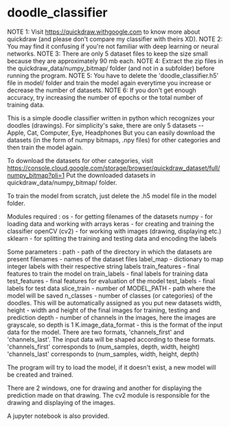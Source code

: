 # doodle_classifier

NOTE 1: Visit https://quickdraw.withgoogle.com to know more about quickdraw (and please don't compare my classifier with theirs XD).
NOTE 2: You may find it confusing if you're not familiar with deep learning or neural networks.
NOTE 3: There are only 5 dataset files to keep the size small because they are approximately 90 mb each. 
NOTE 4: Extract the zip files in the quickdraw_data/numpy_bitmap/ folder (and not in a subfolder) before running the program.
NOTE 5: You have to delete the 'doodle_classifier.h5' file in model/ folder and train the model again everytime you increase or decrease the number of datasets.
NOTE 6: If you don't get enough accuracy, try increasing the number of epochs or the total number of training data.

This is a simple doodle classifier written in python which recognizes your doodles (drawings).
For simplicity's sake, there are only 5 datasets -- Apple, Cat, Computer, Eye, Headphones
But you can easily download the datasets (in the form of numpy bitmaps, .npy files) for other categories and 
then train the model again.

To download the datasets for other categories, visit https://console.cloud.google.com/storage/browser/quickdraw_dataset/full/numpy_bitmap?pli=1
Put the downloaded datasets in quickdraw_data/numpy_bitmap/ folder.

To train the model from scratch, just delete the .h5 model file in the model folder.

Modules required :
    os              - for getting filenames of the datasets
    numpy           - for loading data and working with arrays
    keras           - for creating and training the classifier
    openCV (cv2)    - for working with images (drawing, displaying etc.)
    sklearn         - for splitting the training and testing data and encoding the labels

Some parameters :
    path        - path of the directory in which the datasets are present
    filenames   - names of the dataset files
    label_map   - dictionary to map integer labels with their respective string labels
    train_features - final features to train the model on
    train_labels   - final labels for training data
    test_features - final features for evaluation of the model
    test_labels - final labels for test data
    slice_train - number of 
    MODEL_PATH - path where the model will be saved
    n_classes - number of classes (or categories) of the doodles. This will be automatically assigned as you put new datasets
    width, height - width and height of the final images for training, testing and prediction
    depth - number of channels in the images, here the images are grayscale, so depth is 1
    K.image_data_format     - this is the format of the input data for the model. There are two formats, 'channels_first' and 'channels_last'.
                              The input data will be shaped according to these formats.
                              'channels_first' corresponds to (num_samples, depth, width, height)
                              'channels_last' corresponds to (num_samples, width, height, depth)

The program will try to load the model, if it doesn't exist, a new model will be created and trained.

There are 2 windows, one for drawing and another for displaying the prediction made on that drawing.
The cv2 module is responsible for the drawing and displaying of the images.

A jupyter notebook is also provided.